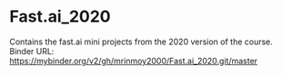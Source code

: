 # Fast.ai_2020
Contains the fast.ai mini projects from the 2020 version of the course.
Binder URL: https://mybinder.org/v2/gh/mrinmoy2000/Fast.ai_2020.git/master
